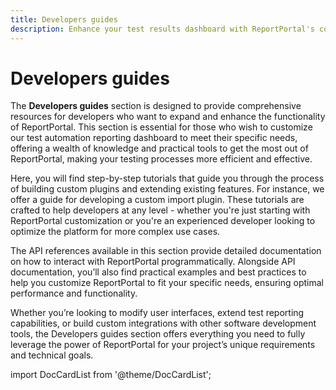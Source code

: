 ```yaml
---
title: Developers guides
description: Enhance your test results dashboard with ReportPortal's comprehensive Developers' guides.
---
```


# Developers guides

The **Developers guides** section is designed to provide comprehensive resources for developers who want to expand and enhance the functionality of ReportPortal. This section is essential for those who wish to customize our test automation reporting dashboard to meet their specific needs, offering a wealth of knowledge and practical tools to get the most out of ReportPortal, making your testing processes more efficient and effective.

Here, you will find step-by-step tutorials that guide you through the process of building custom plugins and extending existing features. For instance, we offer a guide for developing a custom import plugin. These tutorials are crafted to help developers at any level - whether you're just starting with ReportPortal customization or you're an experienced developer looking to optimize the platform for more complex use cases.

The API references available in this section provide detailed documentation on how to interact with ReportPortal programmatically. Alongside API documentation, you’ll also find practical examples and best practices to help you customize ReportPortal to fit your specific needs, ensuring optimal performance and functionality.

Whether you’re looking to modify user interfaces, extend test reporting capabilities, or build custom integrations with other software development tools, the Developers guides section offers everything you need to fully leverage the power of ReportPortal for your project’s unique requirements and technical goals.

import DocCardList from '@theme/DocCardList';

<DocCardList />
